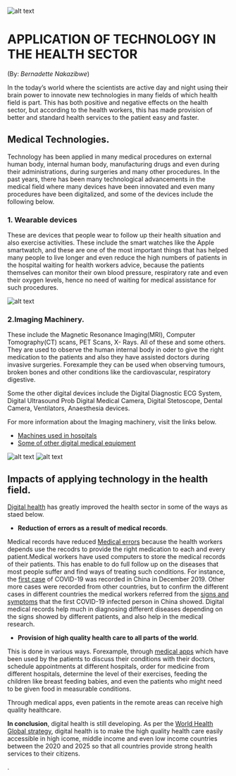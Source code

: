  
 ![alt text](https://www.eternalworks.com/hubfs/SaaSFiles/bigstock--D-Rendering-Of-Human-Brain-O-195737152.jpg#keepProtocol)

# **APPLICATION OF TECHNOLOGY IN THE HEALTH SECTOR**
(By: *Bernadette Nakazibwe*)

In the today’s world where the scientists are active day and night using their brain power to innovate new technologies in many fields of which health field is part. This has both positive and negative effects on the health sector, but according to the health workers, this has made provision of better and standard health services to the patient easy and faster. 

## **Medical Technologies**. 
Technology has been applied in many medical procedures on external human body, internal human body, manufacturing drugs and even during their administrations, during surgeries and many other procedures.
In the past years, there has been many technological advancements in the medical field where many devices have been innovated and even many procedures have been digitalized, and some of the devices include the following below.

### **1. Wearable devices**
These are devices that people wear to follow up their health situation and also exercise activities. These include the smart watches like the Apple smartwatch, and these are one of the most important things that has helped many people to live longer and even reduce the high numbers of patients in the hospital waiting for health workers advice, because the patients themselves can monitor their own blood pressure, respiratory rate and even their oxygen levels, hence no need of waiting for medical assistance for such procedures.


![alt text](https://www.intellectdigest.in/wp-content/uploads/2015/01/wearable-technology-design-work-life-02.jpg)

### **2.Imaging Machinery**.
 These include the Magnetic Resonance Imaging(MRI), Computer Tomography(CT) scans, PET Scans, X- Rays. All of these and some others. They are used to observe the human internal body in oder to give the right medication to the patients and also they have assisted doctors during invasive surgeries. Forexample they can be used when observing tumours, broken bones and other conditions like the cardiovascular, respiratory digestive.
 
 Some the other digital devices include the Digital Diagnostic ECG System, Digital Ultrasound Prob Digital Medical Camera, Digital Stetoscope, Dental Camera, Ventilators, Anaesthesia devices.


 
 For more information about the Imaging machinery, visit the links below.

 - [Machines used in hospitals](https://swindonlink.com/news/hospital-machines/)
 - [Some of other digital medical equipment](https://www.virtdoct.com/en_gb/digital-equipment/)

 ![alt text](https://cdn.crtkl.com/wp-content/uploads/sites/1/2016/02/HT-baylor-mckinney-1.jpg)
![alt text](https://marksanglobal.com/img/slides/complex-medical1.jpg)



## **Impacts of applying technology in the health field**.

[Digital health](https://en.wikipedia.org/wiki/Digital_health#:~:text=Digital%20health%2C%20which%20includes%20digital%20care%20programs%2C%20is,delivery%20to%20make%20medicine%20more%20personalized%20and%20precise.) has greatly improved the health sector in some of the ways as staed below.

- **Reduction of errors as a result of medical records**. 

Medical records have reduced [Medical errors](https://blogs.iadb.org/salud/en/three-impacts-of-digital-health-on-healthcare/#:~:text=Impact%20%231%3A%20Digital%20health%20can%20make%20healthcare%20more,are%20far%20more%20fre) because the health workers depends use the recodrs to provide the right medication to each and every patient.Medical workers have used computers to store the medical records of their patients. This has enable to do full follow up on the diseases that most people suffer and find ways of treating such conditions. For instance, the [first case](https://www.livescience.com/first-case-coronavirus-found.html) of COVID-19 was recorded in China in December 2019. Other more cases were recorded from other countries, but to confirm the different cases in different countries the medical workers referred from the [signs and symptoms](https://www.webmd.com/covid/covid-19-symptoms) that the first COVID-19 infected person in China showed. Digital medical records help much in diagnosing different diseases depending on the signs showed by different patients, and also help in the medical research.

- **Provision of high quality health care to all parts of the world**.

This is done in various ways. Forexample, through [medical apps](https://www.digitaltrends.com/mobile/best-medical-apps/) which have been used by the patients to discuss their conditions with their doctors, schedule appointments at different hospitals, order for medicine from different hospitals, determine the level of their exercises, feeding the children like breast feeding babies, and even the patients who might need to be given food in measurable conditions. 

Through medical apps, even patients in the remote areas can receive high quality healthcare.

**In conclusion**, digital health is still developing. As per the [World Health Global strategy](https://www.who.int/health-topics/digital-health/#tab=tab_3), digital health is to make the high quality health care easily accessible in high icome, middle income and even low income countries between the 2020 and 2025 so that all countries provide strong health services to their citizens.











.


